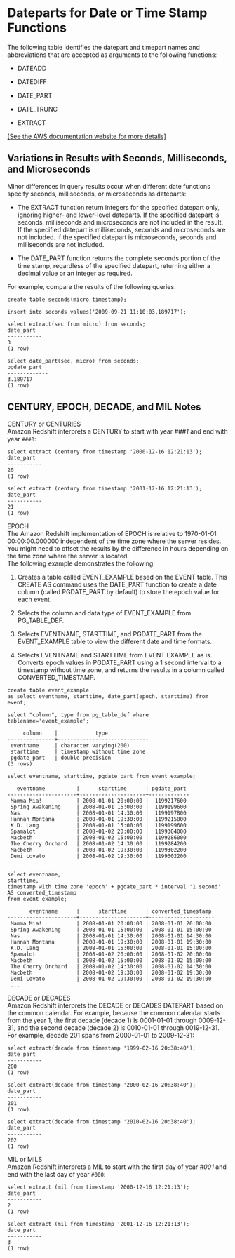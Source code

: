 # Dateparts for Date or Time Stamp Functions<a name="r_Dateparts_for_datetime_functions"></a>

The following table identifies the datepart and timepart names and abbreviations that are accepted as arguments to the following functions: 

+ DATEADD 

+ DATEDIFF 

+ DATE\_PART 

+ DATE\_TRUNC 

+ EXTRACT 

[\[See the AWS documentation website for more details\]](http://docs.aws.amazon.com/redshift/latest/dg/r_Dateparts_for_datetime_functions.html)

## Variations in Results with Seconds, Milliseconds, and Microseconds<a name="r_Dateparts_for_datetime_functions-variations-in-results"></a>

Minor differences in query results occur when different date functions specify seconds, milliseconds, or microseconds as dateparts: 

+ The EXTRACT function return integers for the specified datepart only, ignoring higher\- and lower\-level dateparts\. If the specified datepart is seconds, milliseconds and microseconds are not included in the result\. If the specified datepart is milliseconds, seconds and microseconds are not included\. If the specified datepart is microseconds, seconds and milliseconds are not included\. 

+ The DATE\_PART function returns the complete seconds portion of the time stamp, regardless of the specified datepart, returning either a decimal value or an integer as required\. 

For example, compare the results of the following queries: 

```
create table seconds(micro timestamp);

insert into seconds values('2009-09-21 11:10:03.189717');

select extract(sec from micro) from seconds;
date_part
-----------
3
(1 row)

select date_part(sec, micro) from seconds;
pgdate_part
-------------
3.189717
(1 row)
```

## CENTURY, EPOCH, DECADE, and MIL Notes<a name="r_Dateparts_for_datetime_functions-century"></a>

CENTURY or CENTURIES   
Amazon Redshift interprets a CENTURY to start with year *\#\#\#1* and end with year `###0`:   

```
select extract (century from timestamp '2000-12-16 12:21:13');
date_part
-----------
20
(1 row)

select extract (century from timestamp '2001-12-16 12:21:13');
date_part
-----------
21
(1 row)
```

EPOCH   
The Amazon Redshift implementation of EPOCH is relative to 1970\-01\-01 00:00:00\.000000 independent of the time zone where the server resides\. You might need to offset the results by the difference in hours depending on the time zone where the server is located\.   
 The following example demonstrates the following:   

1.  Creates a table called EVENT\_EXAMPLE based on the EVENT table\. This CREATE AS command uses the DATE\_PART function to create a date column \(called PGDATE\_PART by default\) to store the epoch value for each event\. 

1.  Selects the column and data type of EVENT\_EXAMPLE from PG\_TABLE\_DEF\. 

1.  Selects EVENTNAME, STARTTIME, and PGDATE\_PART from the EVENT\_EXAMPLE table to view the different date and time formats\. 

1.  Selects EVENTNAME and STARTTIME from EVENT EXAMPLE as is\. Converts epoch values in PGDATE\_PART using a 1 second interval to a timestamp without time zone, and returns the results in a column called CONVERTED\_TIMESTAMP\. 

```
create table event_example
as select eventname, starttime, date_part(epoch, starttime) from event;

select "column", type from pg_table_def where tablename='event_example';

     column    |            type
---------------+-----------------------------
 eventname     | character varying(200)
 starttime     | timestamp without time zone
 pgdate_part   | double precision
(3 rows)
```

```
select eventname, starttime, pgdate_part from event_example;

   eventname          |      starttime      | pgdate_part
----------------------+---------------------+-------------
 Mamma Mia!           | 2008-01-01 20:00:00 |  1199217600
 Spring Awakening     | 2008-01-01 15:00:00 |  1199199600
 Nas                  | 2008-01-01 14:30:00 |  1199197800
 Hannah Montana       | 2008-01-01 19:30:00 |  1199215800
 K.D. Lang            | 2008-01-01 15:00:00 |  1199199600
 Spamalot             | 2008-01-02 20:00:00 |  1199304000
 Macbeth              | 2008-01-02 15:00:00 |  1199286000
 The Cherry Orchard   | 2008-01-02 14:30:00 |  1199284200
 Macbeth              | 2008-01-02 19:30:00 |  1199302200
 Demi Lovato          | 2008-01-02 19:30:00 |  1199302200

   
select eventname, 
starttime, 
timestamp with time zone 'epoch' + pgdate_part * interval '1 second' AS converted_timestamp 
from event_example;

       eventname      |      starttime      | converted_timestamp
----------------------+---------------------+---------------------
 Mamma Mia!           | 2008-01-01 20:00:00 | 2008-01-01 20:00:00
 Spring Awakening     | 2008-01-01 15:00:00 | 2008-01-01 15:00:00
 Nas                  | 2008-01-01 14:30:00 | 2008-01-01 14:30:00
 Hannah Montana       | 2008-01-01 19:30:00 | 2008-01-01 19:30:00
 K.D. Lang            | 2008-01-01 15:00:00 | 2008-01-01 15:00:00
 Spamalot             | 2008-01-02 20:00:00 | 2008-01-02 20:00:00
 Macbeth              | 2008-01-02 15:00:00 | 2008-01-02 15:00:00
 The Cherry Orchard   | 2008-01-02 14:30:00 | 2008-01-02 14:30:00
 Macbeth              | 2008-01-02 19:30:00 | 2008-01-02 19:30:00
 Demi Lovato          | 2008-01-02 19:30:00 | 2008-01-02 19:30:00
 ...
```

DECADE or DECADES   
Amazon Redshift interprets the DECADE or DECADES DATEPART based on the common calendar\. For example, because the common calendar starts from the year 1, the first decade \(decade 1\) is 0001\-01\-01 through 0009\-12\-31, and the second decade \(decade 2\) is 0010\-01\-01 through 0019\-12\-31\. For example, decade 201 spans from 2000\-01\-01 to 2009\-12\-31:   

```
select extract(decade from timestamp '1999-02-16 20:38:40');
date_part
-----------
200
(1 row)

select extract(decade from timestamp '2000-02-16 20:38:40');
date_part
-----------
201
(1 row)

select extract(decade from timestamp '2010-02-16 20:38:40');
date_part
-----------
202
(1 row)
```

MIL or MILS   
Amazon Redshift interprets a MIL to start with the first day of year *\#001* and end with the last day of year `#000`:   

```
select extract (mil from timestamp '2000-12-16 12:21:13');
date_part
-----------
2
(1 row)

select extract (mil from timestamp '2001-12-16 12:21:13');
date_part
-----------
3
(1 row)
```